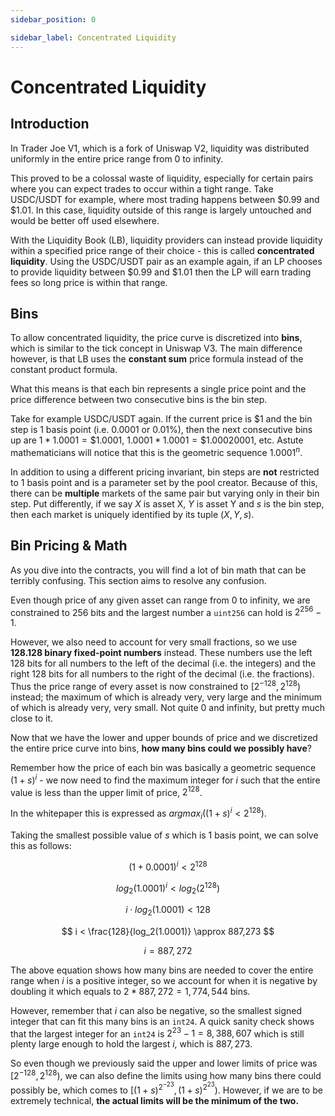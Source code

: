 ```yaml
---
sidebar_position: 0

sidebar_label: Concentrated Liquidity
---
```


# Concentrated Liquidity

## Introduction

In Trader Joe V1, which is a fork of Uniswap V2, liquidity was distributed uniformly in the entire price range from 0 to infinity.

This proved to be a colossal waste of liquidity, especially for certain pairs where you can expect trades to occur within a tight range. Take USDC/USDT for example, where most trading happens between $0.99 and $1.01. In this case, liquidity outside of this range is largely untouched and would be better off used elsewhere.

With the Liquidity Book (LB), liquidity providers can instead provide liquidity within a specified price range of their choice - this is called **concentrated liquidity**. Using the USDC/USDT pair as an example again, if an LP chooses to provide liquidity between $0.99 and $1.01 then the LP will earn trading fees so long price is within that range.

## Bins

To allow concentrated liquidity, the price curve is discretized into **bins**, which is similar to the tick concept in Uniswap V3. The main difference however, is that LB uses the **constant sum** price formula instead of the constant product formula.

What this means is that each bin represents a single price point and the price difference between two consecutive bins is the bin step.

Take for example USDC/USDT again. If the current price is \$1 and the bin step is 1 basis point (i.e. 0.0001 or 0.01%), then the next consecutive bins up are $1 * 1.0001 = \$1.0001$, $1.0001 * 1.0001 = \$1.00020001$, etc. Astute mathematicians will notice that this is the geometric sequence $1.0001^n$.

In addition to using a different pricing invariant, bin steps are **not** restricted to 1 basis point and is a parameter set by the pool creator. Because of this, there can be **multiple** markets of the same pair but varying only in their bin step. Put differently, if we say $X$ is asset X, $Y$ is asset Y and $s$ is the bin step, then each market is uniquely identified by its tuple $(X, Y, s)$.

## Bin Pricing & Math

As you dive into the contracts, you will find a lot of bin math that can be terribly confusing. This section aims to resolve any confusion.

Even though price of any given asset can range from 0 to infinity, we are constrained to 256 bits and the largest number a `uint256` can hold is $2^{256} - 1$.

However, we also need to account for very small fractions, so we use **128.128 binary fixed-point numbers** instead. These numbers use the left 128 bits for all numbers to the left of the decimal (i.e. the integers) and the right 128 bits for all numbers to the right of the decimal (i.e. the fractions). Thus the price range of every asset is now constrained to $[2^{-128}, 2^{128})$ instead; the maximum of which is already very, very large and the minimum of which is already very, very small. Not quite 0 and infinity, but pretty much close to it.

Now that we have the lower and upper bounds of price and we discretized the entire price curve into bins, **how many bins could we possibly have**?

Remember how the price of each bin was basically a geometric sequence $(1 + s)^i$ - we now need to find the maximum integer for $i$ such that the entire value is less than the upper limit of price, $2^{128}$.

In the whitepaper this is expressed as $argmax_i\left((1 + s)^i < 2^{128} \right)$.

Taking the smallest possible value of $s$ which is 1 basis point, we can solve this as follows:

$$
(1 + 0.0001)^i < 2^{128}
$$

$$
log_2(1.0001)^i < log_2(2^{128})
$$

$$
i \cdot log_2(1.0001) < 128
$$

$$
i < \frac{128}{log_2(1.0001)} \approx 887,273
$$

$$
i = 887,272
$$

The above equation shows how many bins are needed to cover the entire range when $i$ is a positive integer, so we account for when it is negative by doubling it which equals to $2 * 887,272 = 1,774,544$ bins.

However, remember that $i$ can also be negative, so the smallest signed integer that can fit this many bins is an `int24`. A quick sanity check shows that the largest integer for an `int24` is $2^{23} - 1 = 8,388,607$ which is still plenty large enough to hold the largest $i$, which is $887,273$.

So even though we previously said the upper and lower limits of price was $[2^{-128}, 2^{128})$, we can also define the limits using how many bins there could possibly be, which comes to $[(1 + s)^{2^{-23}}, (1+s)^{2^{23}})$. However, if we are to be extremely technical, **the actual limits will be the minimum of the two.**
